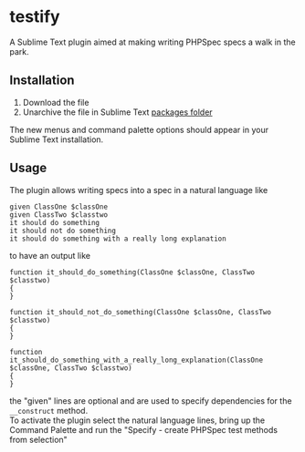 testify
=======

A Sublime Text plugin aimed at making writing PHPSpec specs a walk in the park.

## Installation
1. Download the file
2. Unarchive the file in Sublime Text [packages folder](http://sublimetext.info/docs/en/extensibility/packages.html)

The new menus and command palette options should appear in your Sublime Text installation.

## Usage
The plugin allows writing specs into a spec in a natural language like

    given ClassOne $classOne
    given ClassTwo $classtwo
    it should do something
    it should not do something
    it should do something with a really long explanation

to have an output like

    function it_should_do_something(ClassOne $classOne, ClassTwo $classtwo)
    {
    }

    function it_should_not_do_something(ClassOne $classOne, ClassTwo $classtwo)
    {
    }

    function it_should_do_something_with_a_really_long_explanation(ClassOne $classOne, ClassTwo $classtwo)
    {
    }

the "given" lines are optional and are used to specify dependencies for the <code>__construct</code> method.  
To activate the plugin select the natural language lines, bring up the Command Palette and run the "Specify - create PHPSpec test methods from selection"
